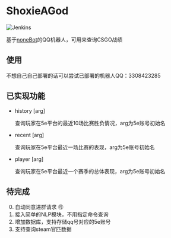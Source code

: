 # ShoxieAGod
![Jenkins](https://img.shields.io/jenkins/build/http/47.100.44.59:8081/job/ShoxieAGod/job/master)

基于[noneBot](https://nonebot.cqp.moe)的QQ机器人，可用来查询CSGO战绩

## 使用

不想自己自己部署的话可以尝试已部署的机器人QQ：3308423285

## 已实现功能
- history [arg] 

    查询玩家在5e平台的最近10场比赛胜负情况，arg为5e账号初始名
- recent [arg] 

    查询玩家在5e平台最近一场比赛的表现，arg为5e账号初始名
- player [arg] 

    查询玩家在5e平台最近一个赛季的总体表现，arg为5e账号初始名
    
## 待完成
0. 自动同意进群请求 🉑️
1. 接入简单的NLP模块，不用指定命令查询
2. 增加数据库，支持存储qq号对应的5e账号
3. 支持查询steam官匹数据